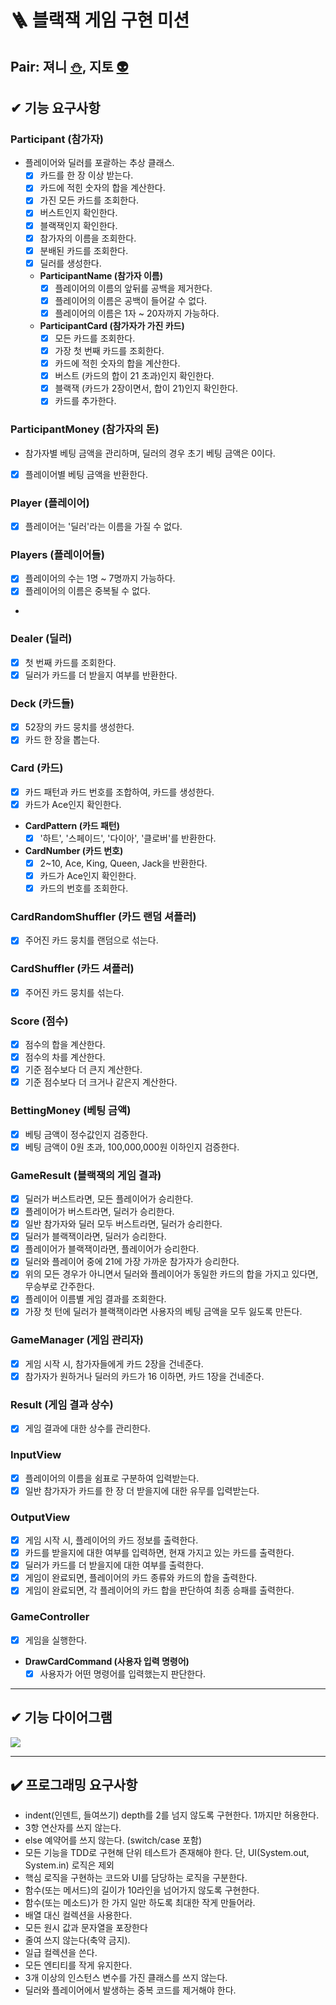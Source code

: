 # 🪜 블랙잭 게임 구현 미션

## Pair: 져니 [⛄️](http://github.com/cl8d), 지토 [👽](https://github.com/apptie)

## ✔ 기능 요구사항

### Participant (참가자)

- 플레이어와 딜러를 포괄하는 추상 클래스.
    - [x] 카드를 한 장 이상 받는다.
    - [x] 카드에 적힌 숫자의 합을 계산한다.
    - [x] 가진 모든 카드를 조회한다.
    - [x] 버스트인지 확인한다.
    - [x] 블랙잭인지 확인한다.
    - [x] 참가자의 이름을 조회한다.
    - [x] 분배된 카드를 조회한다.
    - [x] 딜러를 생성한다.
    - **ParticipantName (참가자 이름)**
        - [x] 플레이어의 이름의 앞뒤를 공백을 제거한다.
        - [x] 플레이어의 이름은 공백이 들어갈 수 없다.
        - [x] 플레이어의 이름은 1자 ~ 20자까지 가능하다.
    - **ParticipantCard (참가자가 가진 카드)**
        - [x] 모든 카드를 조회한다.
        - [x] 가장 첫 번째 카드를 조회한다.
        - [x] 카드에 적힌 숫자의 합을 계산한다.
        - [x] 버스트 (카드의 합이 21 초과)인지 확인한다.
        - [x] 블랙잭 (카드가 2장이면서, 합이 21)인지 확인한다.
        - [x] 카드를 추가한다.

### ParticipantMoney (참가자의 돈)

- 참가자별 베팅 금액을 관리하며, 딜러의 경우 초기 베팅 금액은 0이다.
- [x] 플레이어별 베팅 금액을 반환한다.

### Player (플레이어)

- [x] 플레이어는 '딜러'라는 이름을 가질 수 없다.

### Players (플레이어들)

- [x] 플레이어의 수는 1명 ~ 7명까지 가능하다.
- [x] 플레이어의 이름은 중복될 수 없다.
-

### Dealer (딜러)

- [x] 첫 번째 카드를 조회한다.
- [x] 딜러가 카드를 더 받을지 여부를 반환한다.

### Deck (카드들)

- [x] 52장의 카드 뭉치를 생성한다.
- [x] 카드 한 장을 뽑는다.

### Card (카드)

- [x] 카드 패턴과 카드 번호를 조합하여, 카드를 생성한다.
- [x] 카드가 Ace인지 확인한다.
- **CardPattern (카드 패턴)**
    - [x] '하트', '스페이드', '다이아', '클로버'를 반환한다.
- **CardNumber (카드 번호)**
    - [x] 2~10, Ace, King, Queen, Jack을 반환한다.
    - [x] 카드가 Ace인지 확인한다.
    - [x] 카드의 번호를 조회한다.

### CardRandomShuffler (카드 랜덤 셔플러)

- [x] 주어진 카드 뭉치를 랜덤으로 섞는다.

### CardShuffler (카드 셔플러)

- [x] 주어진 카드 뭉치를 섞는다.

### Score (점수)

- [x] 점수의 합을 계산한다.
- [x] 점수의 차를 계산한다.
- [x] 기준 점수보다 더 큰지 계산한다.
- [x] 기준 점수보다 더 크거나 같은지 계산한다.

### BettingMoney (베팅 금액)

- [x] 베팅 금액이 정수값인지 검증한다.
- [x] 베팅 금액이 0원 초과, 100,000,000원 이하인지 검증한다.

### GameResult (블랙잭의 게임 결과)

- [x] 딜러가 버스트라면, 모든 플레이어가 승리한다.
- [x] 플레이어가 버스트라면, 딜러가 승리한다.
- [x] 일반 참가자와 딜러 모두 버스트라면, 딜러가 승리한다.
- [x] 딜러가 블랙잭이라면, 딜러가 승리한다.
- [x] 플레이어가 블랙잭이라면, 플레이어가 승리한다.
- [x] 딜러와 플레이어 중에 21에 가장 가까운 참가자가 승리한다.
- [x] 위의 모든 경우가 아니면서 딜러와 플레이어가 동일한 카드의 합을 가지고 있다면, 무승부로 간주한다.
- [x] 플레이어 이름별 게임 결과를 조회한다.
- [x] 가장 첫 턴에 딜러가 블랙잭이라면 사용자의 베팅 금액을 모두 잃도록 만든다.

### GameManager (게임 관리자)

- [x] 게임 시작 시, 참가자들에게 카드 2장을 건네준다.
- [x] 참가자가 원하거나 딜러의 카드가 16 이하면, 카드 1장을 건네준다.

### Result (게임 결과 상수)

- [x] 게임 결과에 대한 상수를 관리한다.

### InputView

- [x] 플레이어의 이름을 쉼표로 구분하여 입력받는다.
- [x] 일반 참가자가 카드를 한 장 더 받을지에 대한 유무를 입력받는다.

### OutputView

- [x] 게임 시작 시, 플레이어의 카드 정보를 출력한다.
- [x] 카드를 받을지에 대한 여부를 입력하면, 현재 가지고 있는 카드를 출력한다.
- [x] 딜러가 카드를 더 받을지에 대한 여부를 출력한다.
- [x] 게임이 완료되면, 플레이어의 카드 종류와 카드의 합을 출력한다.
- [x] 게임이 완료되면, 각 플레이어의 카드 합을 판단하여 최종 승패를 출력한다.

### GameController

- [x] 게임을 실행한다.
- **DrawCardCommand (사용자 입력 명령어)**
    - [x] 사용자가 어떤 명령어를 입력했는지 판단한다.

---

## ✔ 기능 다이어그램

![](/src/main/resources/blackjack-diagram.png)

---

## ✔️ 프로그래밍 요구사항

- indent(인덴트, 들여쓰기) depth를 2를 넘지 않도록 구현한다. 1까지만 허용한다.
- 3항 연산자를 쓰지 않는다.
- else 예약어를 쓰지 않는다. (switch/case 포함)
- 모든 기능을 TDD로 구현해 단위 테스트가 존재해야 한다. 단, UI(System.out, System.in) 로직은 제외
- 핵심 로직을 구현하는 코드와 UI를 담당하는 로직을 구분한다.
- 함수(또는 메서드)의 길이가 10라인을 넘어가지 않도록 구현한다.
- 함수(또는 메소드)가 한 가지 일만 하도록 최대한 작게 만들어라.
- 배열 대신 컬렉션을 사용한다.
- 모든 원시 값과 문자열을 포장한다
- 줄여 쓰지 않는다(축약 금지).
- 일급 컬렉션을 쓴다.
- 모든 엔티티를 작게 유지한다.
- 3개 이상의 인스턴스 변수를 가진 클래스를 쓰지 않는다.
- 딜러와 플레이어에서 발생하는 중복 코드를 제거해야 한다.

